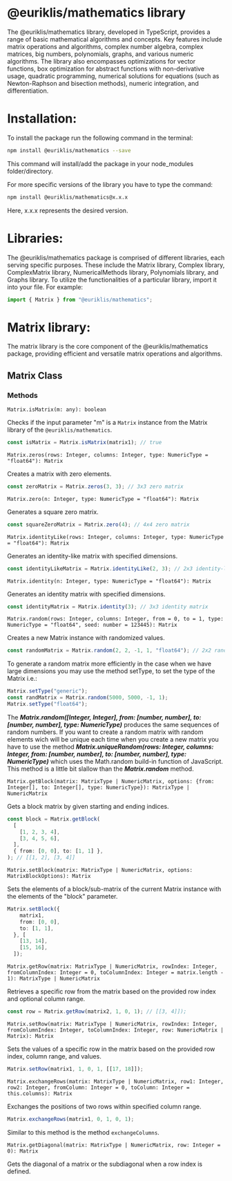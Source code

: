 # @euriklis/mathematics library

The @euriklis/mathematics library, developed in TypeScript, provides a range of
basic mathematical algorithms and concepts. Key features include matrix
operations and algorithms, complex number algebra, complex matrices, big
numbers, polynomials, graphs, and various numeric algorithms. The library also
encompasses optimizations for vector functions, box optimization for abstract
functions with non-derivative usage, quadratic programming, numerical solutions
for equations (such as Newton-Raphson and bisection methods), numeric
integration, and differentiation.

# Installation:

To install the package run the following command in the terminal:

```sh
npm install @euriklis/mathematics --save
```

This command will install/add the package in your node_modules folder/directory.

For more specific versions of the library you have to type the command:

```sh
npm install @euriklis/mathematics@x.x.x
```

Here, x.x.x represents the desired version.

# Libraries:

The @euriklis/mathematics package is comprised of different libraries, each
serving specific purposes. These include the Matrix library, Complex library,
ComplexMatrix library, NumericalMethods library, Polynomials library, and Graphs
library. To utilize the functionalities of a particular library, import it into
your file. For example:

```ts
import { Matrix } from "@euriklis/mathematics";
```

# Matrix library:

The matrix library is the core component of the @euriklis/mathematics package,
providing efficient and versatile matrix operations and algorithms.

## Matrix Class

### Methods

`Matrix.isMatrix(m: any): boolean`

Checks if the input parameter "m" is a `Matrix` instance from the Matrix library
of the `@euriklis/mathematics`.

```ts
const isMatrix = Matrix.isMatrix(matrix1); // true
```

`Matrix.zeros(rows: Integer, columns: Integer, type: NumericType = "float64"): Matrix`

Creates a matrix with zero elements.

```ts
const zeroMatrix = Matrix.zeros(3, 3); // 3x3 zero matrix
```

`Matrix.zero(n: Integer, type: NumericType = "float64"): Matrix`

Generates a square zero matrix.

```ts
const squareZeroMatrix = Matrix.zero(4); // 4x4 zero matrix
```

`Matrix.identityLike(rows: Integer, columns: Integer, type: NumericType = "float64"): Matrix`

Generates an identity-like matrix with specified dimensions.

```ts
const identityLikeMatrix = Matrix.identityLike(2, 3); // 2x3 identity-like matrix
```

`Matrix.identity(n: Integer, type: NumericType = "float64"): Matrix`

Generates an identity matrix with specified dimensions.

```ts
const identityMatrix = Matrix.identity(3); // 3x3 identity matrix
```

`Matrix.random(rows: Integer, columns: Integer, from = 0, to = 1, type: NumericType = "float64", seed: number = 123445): Matrix`

Creates a new Matrix instance with randomized values.

```ts
const randomMatrix = Matrix.random(2, 2, -1, 1, "float64"); // 2x2 random matrix
```


To generate a random matrix more efficiently in the case when we have large dimensions you may use the method setType, to set the type of the Matrix i.e.:


```ts 
Matrix.setType("generic");
const randMatrix = Matrix.random(5000, 5000, -1, 1);
Matrix.setType("float64");
```

The ***Matrix.random([Integer, Integer], from: [number, number], to: [number, number], type: NumericType)*** produces the same sequences of random numbers. If you want to create a random matrix with random elements wich will be unique each time when you create a new matrix you have to use the method ***Matrix.uniqueRandom(rows: Integer, columns: Integer, from: [number, number], to: [number, number], type: NumericType)*** which uses the Math.random build-in function of JavaScript. This method is a little bit slallow than the ***Matrix.random*** method.


`Matrix.getBlock(matrix: MatrixType | NumericMatrix, options: {from: Integer[], to: Integer[], type: NumericType}): MatrixType | NumericMatrix`

Gets a block matrix by given starting and ending indices.

```ts
const block = Matrix.getBlock(
  [
    [1, 2, 3, 4],
    [3, 4, 5, 6],
  ],
  { from: [0, 0], to: [1, 1] },
); // [[1, 2], [3, 4]]
```

`Matrix.setBlock(matrix: MatrixType | NumericMatrix, options: MatrixBlockOptions): Matrix`

Sets the elements of a block/sub-matrix of the current Matrix instance with the
elements of the "block" parameter.

```ts
Matrix.setBlock({
    matrix1,
    from: [0, 0],
    to: [1, 1],
  }, [
    [13, 14],
    [15, 16],
  ]);
```

`Matrix.getRow(matrix: MatrixType | NumericMatrix, rowIndex: Integer, fromColumnIndex: Integer = 0, toColumnIndex: Integer = matrix.length - 1): MatrixType | NumericMatrix`

Retrieves a specific row from the matrix based on the provided row index and
optional column range.

```ts
const row = Matrix.getRow(matrix2, 1, 0, 1); // [[3, 4]]);
```

`Matrix.setRow(matrix: MatrixType | NumericMatrix, rowIndex: Integer, fromColumnIndex: Integer, toColumnIndex: Integer, row: NumericMatrix | Matrix): Matrix`

Sets the values of a specific row in the matrix based on the provided row index,
column range, and values.

```ts
Matrix.setRow(matrix1, 1, 0, 1, [[17, 18]]);
```

`Matrix.exchangeRows(matrix: MatrixType | NumericMatrix, row1: Integer, row2: Integer, fromColumn: Integer = 0, toColumn: Integer = this.columns): Matrix`

Exchanges the positions of two rows within specified column range.

```ts
Matrix.exchangeRows(matrix1, 0, 1, 0, 1);
```

Similar to this method is the method `exchangeColumns`.

`Matrix.getDiagonal(matrix: MatrixType | NumericMatrix, row: Integer = 0): Matrix`

Gets the diagonal of a matrix or the subdiagonal when a row index is defined.
